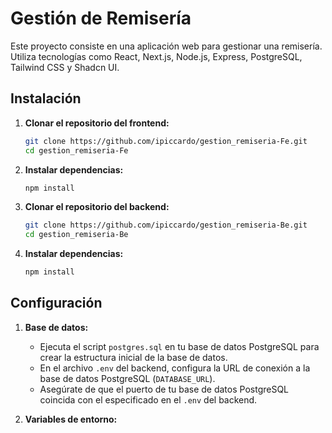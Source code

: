 # Gestión de Remisería

Este proyecto consiste en una aplicación web para gestionar una remisería. Utiliza tecnologías como React, Next.js, Node.js, Express, PostgreSQL, Tailwind CSS y Shadcn UI.

## Instalación

1. **Clonar el repositorio del frontend:**

   ```bash
   git clone https://github.com/ipiccardo/gestion_remiseria-Fe.git
   cd gestion_remiseria-Fe
   ```

2. **Instalar dependencias:**

   ```bash
   npm install
   ```

3. **Clonar el repositorio del backend:**

   ```bash
   git clone https://github.com/ipiccardo/gestion_remiseria-Be.git
   cd gestion_remiseria-Be
   ```

4. **Instalar dependencias:**
   ```bash
   npm install
   ```

## Configuración

1. **Base de datos:**

   - Ejecuta el script `postgres.sql` en tu base de datos PostgreSQL para crear la estructura inicial de la base de datos.
   - En el archivo `.env` del backend, configura la URL de conexión a la base de datos PostgreSQL (`DATABASE_URL`).
   - Asegúrate de que el puerto de tu base de datos PostgreSQL coincida con el especificado en el `.env` del backend.

2. **Variables de entorno:**
   - En el archivo `.env` del frontend, establece la URL del backend (`NEXT_PUBLIC_BACK_END_PORT`).
   - En el archivo `.env` del backend, especifica el puerto en el que se ejecutará el servidor (`PORT`).

## Uso

1. **Iniciar el backend:**

   ```bash
   npm start
   ```

2. **Iniciar el frontend:**

   ```bash
   npm run dev
   ```

3. **Acceder a la aplicación:**
   - Abre tu navegador web y ve a la dirección especificada en la terminal después de iniciar el frontend.

## Tecnologías Utilizadas

- React
- Next.js
- Node.js
- Express
- PostgreSQL
- Tailwind CSS
- Shadcn UI
